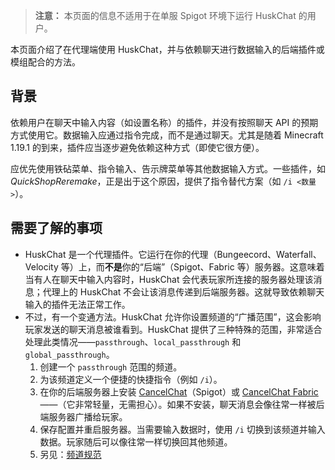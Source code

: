 > **注意：** 本页面的信息不适用于在单服 Spigot 环境下运行 HuskChat 的用户。

本页面介绍了在代理端使用 HuskChat，并与依赖聊天进行数据输入的后端插件或模组配合的方法。

## 背景
依赖用户在聊天中输入内容（如设置名称）的插件，并没有按照聊天 API 的预期方式使用它。数据输入应通过指令完成，而不是通过聊天。尤其是随着 Minecraft 1.19.1 的到来，插件应当逐步避免依赖这种方式（即使它很方便）。

应优先使用铁砧菜单、指令输入、告示牌菜单等其他数据输入方式。一些插件，如 *QuickShopReremake*，正是出于这个原因，提供了指令替代方案（如 `/i <数量>`）。

## 需要了解的事项
* HuskChat 是一个代理插件。它运行在你的代理（Bungeecord、Waterfall、Velocity 等）上，而**不是**你的“后端”（Spigot、Fabric 等）服务器。这意味着当有人在聊天中输入内容时，HuskChat 会代表玩家所连接的服务器处理该消息；代理上的 HuskChat 不会让该消息传递到后端服务器。这就导致依赖聊天输入的插件无法正常工作。
* 不过，有一个变通方法。HuskChat 允许你设置频道的“广播范围”，这会影响玩家发送的聊天消息被谁看到。HuskChat 提供了三种特殊的范围，非常适合处理此类情况——`passthrough`、`local_passthrough` 和 `global_passthrough`。
  1. 创建一个 `passthrough` 范围的频道。
  2. 为该频道定义一个便捷的快捷指令（例如 `/i`）。
  3. 在你的后端服务器上安装 [CancelChat](https://github.com/WiIIiam278/CancelChat/releases)（Spigot）或 [CancelChat Fabric](https://modrinth.com/mod/cancelchat-fabric)——（它非常轻量，无需担心）。如果不安装，聊天消息会像往常一样被后端服务器广播给玩家。
  4. 保存配置并重启服务器。当需要输入数据时，使用 `/i` 切换到该频道并输入数据。玩家随后可以像往常一样切换回其他频道。
  5. 另见：[频道规范](https://william278.net/docs/huskchat/Channels)